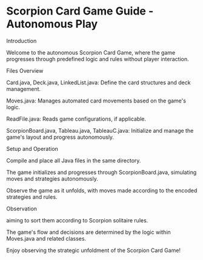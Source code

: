 # Scorpion Card Game Guide - Autonomous Play
Introduction

Welcome to the autonomous Scorpion Card Game, where the game progresses through predefined logic and rules without player interaction.

Files Overview

Card.java, Deck.java, LinkedList.java: Define the card structures and deck management.

Moves.java: Manages automated card movements based on the game's logic.

ReadFile.java: Reads game configurations, if applicable.

ScorpionBoard.java, Tableau.java, TableauC.java: Initialize and manage the game's layout and progress autonomously.

Setup and Operation

Compile and place all Java files in the same directory.

The game initializes and progresses through ScorpionBoard.java, simulating moves and strategies autonomously.

Observe the game as it unfolds, with moves made according to the encoded strategies and rules.

Observation

aiming to sort them according to Scorpion solitaire rules.

The game's flow and decisions are determined by the logic within Moves.java and related classes.

Enjoy observing the strategic unfoldment of the Scorpion Card Game!

